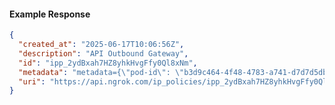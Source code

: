 <!-- Code generated for API Clients. DO NOT EDIT. -->

#### Example Response

```json
{
  "created_at": "2025-06-17T10:06:56Z",
  "description": "API Outbound Gateway",
  "id": "ipp_2ydBxah7HZ8yhkHvgFfy0Ql8xNm",
  "metadata": "metadata={\"pod-id\": \"b3d9c464-4f48-4783-a741-d7d7d5db310f\"}",
  "uri": "https://api.ngrok.com/ip_policies/ipp_2ydBxah7HZ8yhkHvgFfy0Ql8xNm"
}
```
